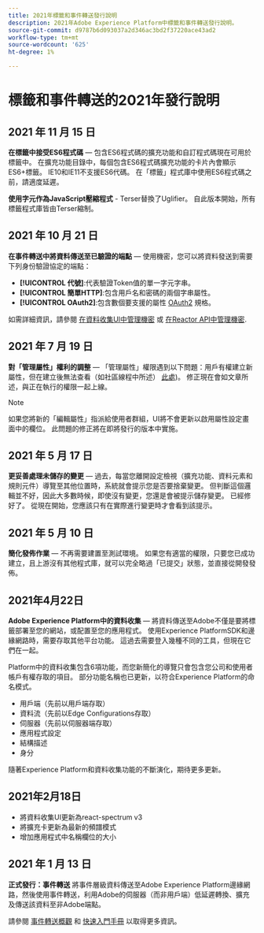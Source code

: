 ```yaml
---
title: 2021年標籤和事件轉送發行說明
description: 2021年Adobe Experience Platform中標籤和事件轉送發行說明。
source-git-commit: d9787b6d093037a2d346ac3bd2f37220ace43ad2
workflow-type: tm+mt
source-wordcount: '625'
ht-degree: 1%

---
```


# 標籤和事件轉送的2021年發行說明

## 2021 年 11 月 15 日

**在標籤中接受ES6程式碼**  — 包含ES6程式碼的擴充功能和自訂程式碼現在可用於標籤中。 在擴充功能目錄中，每個包含ES6程式碼擴充功能的卡片內會顯示ES6+標籤。 IE10和IE11不支援ES6代碼。 在「標籤」程式庫中使用ES6程式碼之前，請適度延遲。

**使用字元作為JavaScript壓縮程式** - Terser替換了Uglifier。 自此版本開始，所有標籤程式庫皆由Terser縮制。

## 2021 年 10 月 21 日

**在事件轉送中將資料傳送至已驗證的端點**  — 使用機密，您可以將資料發送到需要下列身份驗證協定的端點：

* **[!UICONTROL 代號]**:代表驗證Token值的單一字元字串。
* **[!UICONTROL 簡單HTTP]**:包含用戶名和密碼的兩個字串屬性。
* **[!UICONTROL OAuth2]**:包含數個要支援的屬性 [OAuth2](https://datatracker.ietf.org/doc/html/rfc6749) 規格。

如需詳細資訊，請參閱 [在資料收集UI中管理機密](../ui/event-forwarding/secrets.md) 或 [在Reactor API中管理機密](../api/guides/secrets.md).

## 2021 年 7 月 19 日

**對「管理屬性」權利的調整**  — 「管理屬性」權限遇到以下問題：用戶有權建立新屬性，但在建立後無法查看（如社區線程中所述） [此處](https://experienceleaguecommunities.adobe.com/t5/adobe-experience-platform-launch/technical-advisory-adjustments-to-the-manage-properties/ba-p/399176))。 修正現在會如文章所述，與正在執行的權限一起上線。

>[!NOTE]
>
>如果您將新的「編輯屬性」指派給使用者群組，UI將不會更新以啟用屬性設定畫面中的欄位。 此問題的修正將在即將發行的版本中實施。

## 2021 年 5 月 17 日

**更妥善處理未儲存的變更**  — 過去，每當您離開設定檢視（擴充功能、資料元素和規則元件）導覽至其他位置時，系統就會提示您是否要捨棄變更。 但判斷這個邏輯並不好，因此大多數時候，即使沒有變更，您還是會被提示儲存變更。  已經修好了。  從現在開始，您應該只有在實際進行變更時才會看到該提示。

## 2021 年 5 月 10 日

**簡化發佈作業**  — 不再需要建置至測試環境。  如果您有適當的權限，只要您已成功建立，且上游沒有其他程式庫，就可以完全略過「已提交」狀態，並直接從開發發佈。

## 2021年4月22日

**Adobe Experience Platform中的資料收集**  — 將資料傳送至Adobe不僅是要將標籤部署至您的網站，或配置至您的應用程式。  使用Experience PlatformSDK和邊緣網路時，需要存取其他平台功能。  這過去需要登入幾種不同的工具，但現在它們在一起。

Platform中的資料收集包含6項功能，而您新簡化的導覽只會包含您公司和使用者帳戶有權存取的項目。  部分功能名稱也已更新，以符合Experience Platform的命名模式。

* 用戶端（先前以用戶端存取）
* 資料流（先前以Edge Configurations存取）
* 伺服器（先前以伺服器端存取）
* 應用程式設定
* 結構描述
* 身分

隨著Experience Platform和資料收集功能的不斷演化，期待更多更新。

## 2021年2月18日

* 將資料收集UI更新為react-spectrum v3
* 將擴充卡更新為最新的頻譜模式
* 增加應用程式中名稱欄位的大小

## 2021 年 1 月 13 日

**正式發行：事件轉送** 將事件層級資料傳送至Adobe Experience Platform邊緣網路，然後使用事件轉送，利用Adobe的伺服器（而非用戶端）低延遲轉換、擴充及傳送該資料至非Adobe端點。

請參閱 [事件轉送概觀](../ui/event-forwarding/overview.md) 和 [快速入門手冊](../ui/event-forwarding/getting-started.md) 以取得更多資訊。
